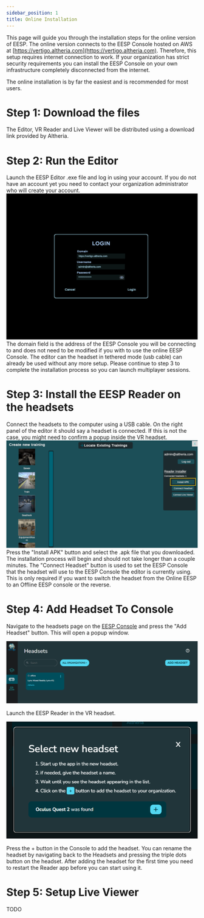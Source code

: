 ```yaml
---
sidebar_position: 1
title: Online Installation
---
```



This page will guide you through the installation steps for the online version of EESP. The online version connects to the EESP Console hosted on AWS at [https://vertigo.altheria.com](https://vertigo.altheria.com). Therefore, this setup requires internet connection to work. If your organization has strict security requirements you can install the EESP Console on your own infrastructure completely disconnected from the internet.

The online installation is by far the easiest and is recommended for most users.

# Step 1: Download the files
The Editor, VR Reader and Live Viewer will be distributed using a download link provided by Altheria. 


# Step 2: Run the Editor
Launch the EESP Editor .exe file and log in using your account. If you do not have an account yet you need to contact your organization administrator who will create your account.
![editor-login.png](/img/editor-login.png)
The domain field is the address of the EESP Console you will be connecting to and does not need to be modified if you with to use the online EESP Console.
The editor can the headset in tethered mode (usb cable) can already be used without any more setup. Please continue to step 3 to complete the installation process so you can launch multiplayer sessions.


# Step 3: Install the EESP Reader on the headsets
Connect the headsets to the computer using a USB cable. On the right panel of the editor it should say a headset is connected. If this is not the case, you might need to confirm a popup inside the VR headset.
![install-apk.png](/img/install-apk.png)
Press the "Install APK" button and select the .apk file that you downloaded. The installation process will begin and should not take longer than a couple minutes.
The "Connect Headset" button is used to set the EESP Console that the headset will use to the EESP Console the editor is currently using. This is only required if you want to switch the headset from the Online EESP to an Offline EESP console or the reverse.

# Step 4: Add Headset To Console
Navigate to the headsets page on the [EESP Console](https://vertigo.altheria.com) and press the "Add Headset" button. This will open a popup window.

![console-add-headset.png](/img/console-add-headset.png)

Launch the EESP Reader in the VR headset.

![console-add-headset-popup.png](/img/console-add-headset-popup.png)

Press the + button in the Console to add the headset. You can rename the headset by navigating back to the Headsets and pressing the triple dots button on the headset.
After adding the headset for the first time you need to restart the Reader app before you can start using it.

# Step 5: Setup Live Viewer
TODO
